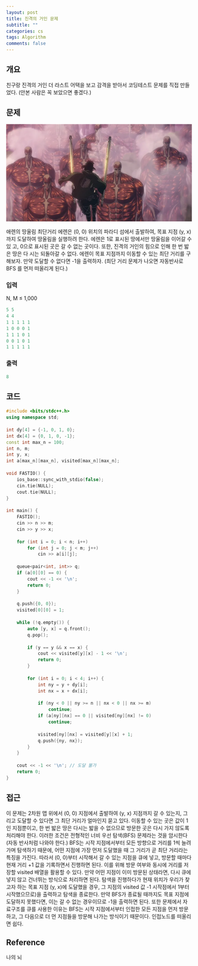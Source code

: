 ```yaml
---
layout: post
title: 진격의 거인 문제
subtitle: ""
categories: cs
tags: Algorithm
comments: false
---
```


## 개요

친구랑 진격의 거인 더 라스트 어택을 보고 감격을 받아서 코딩테스트 문제를 직접 만들었다.
(안본 사람은 꼭 보았으면 좋겠다.)

## 문제

![moviealgorithm.png](/assets/img/cs/algorithm/moviealgorithm.png)

애렌의 땅울림 최단거리 에렌은 (0, 0) 위치의 파라디 섬에서 출발하여, 목표 지점 (y, x)까지 도달하여 땅울림을 실행하려 한다.
에렌은 1로 표시된 땅에서만 땅울림을 이어갈 수 있 고, 0으로 표시된 곳은 갈 수 없는 곳이다.
또한, 진격의 거인의 힘으로 인해 한 번 밟은 땅은 다 시는 되돌아갈 수 없다. 에렌이 목표 지점까지 이동할 수 있는 최단 거리를 구해보자. 만약 도달할 수 없다면
-1을 출력하자. (최단 거리 문제가 나오면 자동반사로 BFS 를 먼저 떠올리게 된다.)

### 입력

N, M ≤ 1,000

```cpp
5 5
4 4
1 1 1 1 1
1 0 0 0 1
1 1 1 0 1
0 0 1 0 1
1 1 1 1 1
```
### 출력

```cpp
8
```


## 코드

```cpp
#include <bits/stdc++.h>
using namespace std;

int dy[4] = {-1, 0, 1, 0};
int dx[4] = {0, 1, 0, -1};
const int max_n = 100;
int n, m;
int y, x;
int a[max_n][max_n], visited[max_n][max_n];

void FASTIO() {
    ios_base::sync_with_stdio(false);
    cin.tie(NULL);
    cout.tie(NULL);
}

int main() {
    FASTIO();
    cin >> n >> m;
    cin >> y >> x;

    for (int i = 0; i < n; i++)
        for (int j = 0; j < m; j++)
            cin >> a[i][j];

    queue<pair<int, int>> q;
    if (a[0][0] == 0) {
        cout << -1 << '\n';
        return 0;
    }

    q.push({0, 0});
    visited[0][0] = 1;

    while (!q.empty()) {
        auto [y, x] = q.front();
        q.pop();

        if (y == y && x == x) {
            cout << visited[y][x] - 1 << '\n';
            return 0;
        }

        for (int i = 0; i < 4; i++) {
            int ny = y + dy[i];
            int nx = x + dx[i];

            if (ny < 0 || ny >= n || nx < 0 || nx >= m)
                continue;
            if (a[ny][nx] == 0 || visited[ny][nx] != 0)
                continue;

            visited[ny][nx] = visited[y][x] + 1;
            q.push({ny, nx});
        }
    }

    cout << -1 << '\n'; // 도달 불가
    return 0;
}
```

## 접근

이 문제는 2차원 맵 위에서 (0, 0) 지점에서 출발하여 (y, x) 지점까지 갈 수 있는지, 
그리고 도달할 수 있다면 그 최단 거리가 얼마인지 묻고 있다. 이동할 수 있는 곳은 값이 1인 지점뿐이고, 
한 번 밟은 땅은 다시는 밟을 수 없으므로 방문한 곳은 다시 가지 않도록 처리해야 한다. 
이러한 조건은 전형적인 너비 우선 탐색(BFS) 문제라는 것을 암시한다(자동 반사처럼 나와야 한다.)
BFS는 시작 지점에서부터 모든 방향으로 거리를 1씩 늘려가며 탐색하기 때문에,
어떤 지점에 가장 먼저 도달했을 때 그 거리가 곧 최단 거리라는 특징을 가진다. 
따라서 (0, 0)부터 시작해서 갈 수 있는 지점을 큐에 넣고, 
방문할 때마다 현재 거리 +1 값을 기록하면서 진행하면 된다. 
이를 위해 방문 여부와 동시에 거리를 저장할 visited 배열을 활용할 수 있다. 
만약 어떤 지점이 이미 방문된 상태라면, 다시 큐에 넣지 않고 건너뛰는 방식으로 처리하면 된다.
탐색을 진행하다가 현재 위치가 우리가 찾고자 하는 목표 지점 (y, x)에 도달했을 경우, 그 지점의 visited 값 -1 
시작점에서 1부터 시작했으므로)을 출력하고 탐색을 종료한다. 
만약 BFS가 종료될 때까지도 목표 지점에 도달하지 못했다면, 
이는 갈 수 없는 경우이므로 -1을 출력하면 된다.
또한 문제에서 자료구조를 큐를 사용한 이유는  BFS는 시작 지점에서부터 인접한 모든 지점을 먼저 방문하고, 
그 다음으로 더 먼 지점들을 방문해 나가는 방식이기 때문이다. 인접노드를 떠올리면 쉽다.

## Reference

나의 뇌

